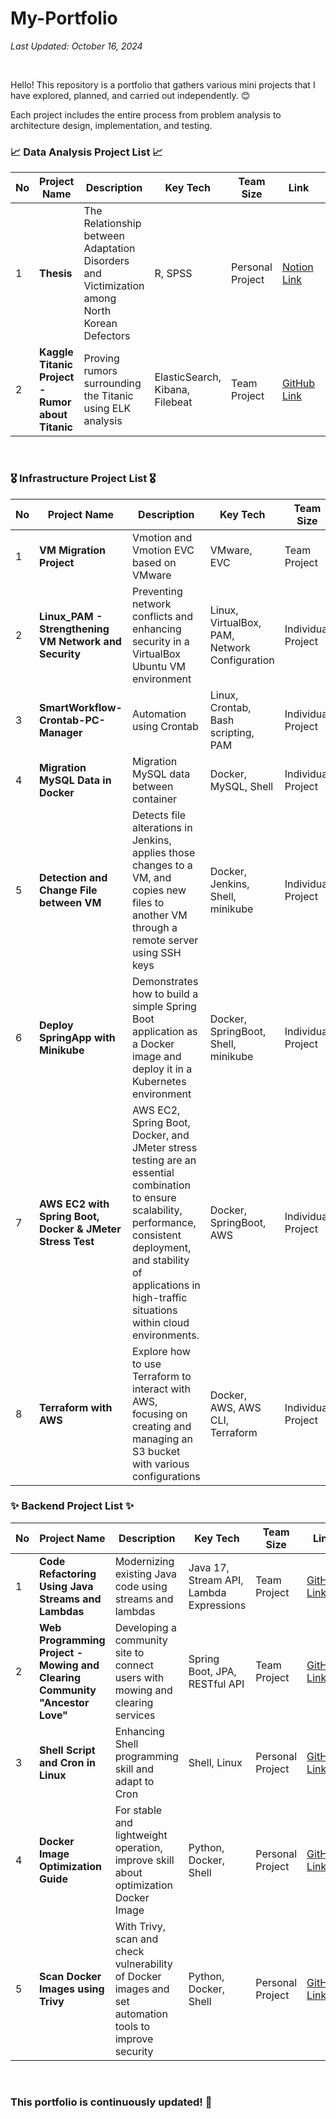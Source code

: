 # My-Portfolio

*Last Updated: October 16, 2024*

<br>

Hello! This repository is a portfolio that gathers various mini projects that I have explored, planned, and carried out independently. 😊 <br>

Each project includes the entire process from problem analysis to architecture design, implementation, and testing.


### 📈 Data Analysis Project List 📈

| No | Project Name | Description | Key Tech | Team<br> Size | Link | Date | 
|----|---------------|------|-----------|----------|------|------|
| 1  | **Thesis** | The Relationship between Adaptation Disorders and Victimization among North Korean Defectors | R, SPSS | Personal Project | [Notion Link](https://screeching-kettledrum-5a8.notion.site/The-Relationship-between-Adaptation-Disorders-and-Victimization-among-North-Korean-Defectors-1211f59aa4f280ab8c39f51fe74a4dd5?pvs=4) | 2021-11-14 |
| 2  | **Kaggle Titanic Project - Rumor about Titanic** | Proving rumors surrounding the Titanic using ELK analysis | ElasticSearch, Kibana, Filebeat | Team Project | [GitHub Link](https://github.com/isshomin/Woori_FISA_elk_titanic) | 2024-08-02 |
<br>

### 🎖️ Infrastructure Project List 🎖️

| No | Project Name | Description | Key Tech | Team<br> Size | Link | Date |
|----|---------------|------|-----------|----------|------|------|
| 1  | **VM Migration Project** | Vmotion and Vmotion EVC based on VMware	 | VMware, EVC | Team Project | [GitHub Link](https://github.com/castlhoo/VMware-Migration) | 2023-09-13 |
| 2  | **Linux_PAM - Strengthening VM Network and Security** | Preventing network conflicts and enhancing security in a VirtualBox Ubuntu VM environment | Linux, VirtualBox, PAM, Network Configuration | Individual Project | [GitHub Link](https://github.com/castlhoo/Setting-Password-using-Linux_PAM) | 2024-09-19 |
| 3  | **SmartWorkflow-Crontab-PC-Manager** | Automation using Crontab | Linux, Crontab, Bash scripting, PAM | Individual Project | [GitHub Link](https://github.com/castlhoo/Linux-Crontab) | 2024-09-20 |
| 4  | **Migration MySQL Data in Docker** | Migration MySQL data between container | Docker, MySQL, Shell | Individual Project | [GitHub Link](https://github.com/castlhoo/Migration-MySQL-data-in-Docker) | 2024-09-27 |
| 5  | **Detection and Change File between VM** | Detects file alterations in Jenkins, applies those changes to a VM, and copies new files to another VM through a remote server using SSH keys | Docker, Jenkins, Shell, minikube | Individual Project | [GitHub Link](https://github.com/castlhoo/Detection-changing-file-in-VM) | 2024-10-01 |
| 6  | **Deploy SpringApp with Minikube** | Demonstrates how to build a simple Spring Boot application as a Docker image and deploy it in a Kubernetes environment | Docker, SpringBoot, Shell, minikube | Individual Project | [GitHub Link](https://github.com/castlhoo/K8s-Springapp) | 2024-10-02 |
| 7  | **AWS EC2 with Spring Boot, Docker & JMeter Stress Test** | AWS EC2, Spring Boot, Docker, and JMeter stress testing are an essential combination to ensure scalability, performance, consistent deployment, and stability of applications in high-traffic situations within cloud environments. | Docker, SpringBoot, AWS | Individual Project | [GitHub Link](https://github.com/castlhoo/AWS-EC2-with-Spring) | 2024-10-09 |
| 8  | **Terraform with AWS** | Explore how to use Terraform to interact with AWS, focusing on creating and managing an S3 bucket with various configurations | Docker, AWS, AWS CLI, Terraform | Individual Project | [GitHub Link](https://github.com/castlhoo/Terraform-with-AWS) | 2024-10-09 |


### ✨ Backend Project List ✨

| No | Project Name | Description | Key Tech | Team<br> Size | Link | Date |
|----|---------------|------|-----------|----------|------|------|
| 1  | **Code Refactoring Using Java Streams and Lambdas** | Modernizing existing Java code using streams and lambdas | Java 17, Stream API, Lambda Expressions | Team Project | [GitHub Link](https://github.com/castlhoo/Refactoring) | 2024-07-19 |
| 2  | **Web Programming Project - Mowing and Clearing Community "Ancestor Love"** | Developing a community site to connect users with mowing and clearing services | Spring Boot, JPA, RESTful API | Team Project | [GitHub Link](https://github.com/LeeYeonhee-00/AncestorLove) | 2024-08-16 |
| 3  | **Shell Script and Cron in Linux** | Enhancing Shell programming skill and adapt to Cron | Shell, Linux | Personal Project | [GitHub Link](https://github.com/castlhoo/Shell-Script-and-Cron-in-Linux/blob/main/README.md) | 2024-09-23 |
| 4  | **Docker Image Optimization Guide** | For stable and lightweight operation, improve skill about optimization Docker Image | Python, Docker, Shell | Personal Project | [GitHub Link](https://github.com/castlhoo/Optimizing-size-of-Docker-image) | 2024-09-24 |
| 5  | **Scan Docker Images using Trivy** | With Trivy, scan and check vulnerability of Docker images and set automation tools to improve security | Python, Docker, Shell | Personal Project | [GitHub Link](https://github.com/castlhoo/Scan-docker-images-using-Trivy) | 2024-09-25 |
<br>

### This portfolio is continuously updated! 🤖
